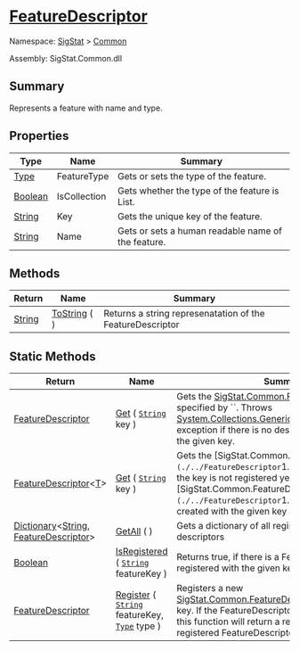 # [FeatureDescriptor](./FeatureDescriptor.md)

Namespace: [SigStat]() > [Common](./README.md)

Assembly: SigStat.Common.dll

## Summary
Represents a feature with name and type.

## Properties

| Type | Name | Summary | 
| --- | --- | --- | 
| [Type](https://docs.microsoft.com/en-us/dotnet/api/System.Type) | FeatureType | Gets or sets the type of the feature. | 
| [Boolean](https://docs.microsoft.com/en-us/dotnet/api/System.Boolean) | IsCollection | Gets whether the type of the feature is List. | 
| [String](https://docs.microsoft.com/en-us/dotnet/api/System.String) | Key | Gets the unique key of the feature. | 
| [String](https://docs.microsoft.com/en-us/dotnet/api/System.String) | Name | Gets or sets a human readable name of the feature. | 


## Methods

| Return | Name | Summary | 
| --- | --- | --- | 
| [String](https://docs.microsoft.com/en-us/dotnet/api/System.String) | [ToString](./Methods/FeatureDescriptor-100663418.md) (  ) | Returns a string represenatation of the FeatureDescriptor | 


## Static Methods

| Return | Name | Summary | 
| --- | --- | --- | 
| [FeatureDescriptor](./FeatureDescriptor.md) | [Get](./Methods/FeatureDescriptor-100663415.md) ( [`String`](https://docs.microsoft.com/en-us/dotnet/api/System.String) key ) | Gets the [SigStat.Common.FeatureDescriptor](./../FeatureDescriptor.md) specified by ``.  Throws [System.Collections.Generic.KeyNotFoundException]() exception if there is no descriptor registered with the given key. | 
| [FeatureDescriptor](./FeatureDescriptor-1.md)\<[T](./FeatureDescriptor.md)> | [Get](./Methods/FeatureDescriptor-100663417.md) ( [`String`](https://docs.microsoft.com/en-us/dotnet/api/System.String) key ) | Gets the [SigStat.Common.FeatureDescriptor`1](./../FeatureDescriptor`1.md) specified by ``.  If the key is not registered yet, a new [SigStat.Common.FeatureDescriptor`1](./../FeatureDescriptor`1.md) is automatically created with the given key and type. | 
| [Dictionary](https://docs.microsoft.com/en-us/dotnet/api/System.Collections.Generic.Dictionary-2)\<[String](https://docs.microsoft.com/en-us/dotnet/api/System.String), [FeatureDescriptor](./FeatureDescriptor.md)> | [GetAll](./Methods/FeatureDescriptor-100663416.md) (  ) | Gets a dictionary of all registered feature descriptors | 
| [Boolean](https://docs.microsoft.com/en-us/dotnet/api/System.Boolean) | [IsRegistered](./Methods/FeatureDescriptor-100663413.md) ( [`String`](https://docs.microsoft.com/en-us/dotnet/api/System.String) featureKey ) | Returns true, if there is a FeatureDescriptor registered with the given key | 
| [FeatureDescriptor](./FeatureDescriptor.md) | [Register](./Methods/FeatureDescriptor-100663414.md) ( [`String`](https://docs.microsoft.com/en-us/dotnet/api/System.String) featureKey, [`Type`](https://docs.microsoft.com/en-us/dotnet/api/System.Type) type ) | Registers a new [SigStat.Common.FeatureDescriptor](./../FeatureDescriptor.md) with a given key.  If the FeatureDescriptor is allready registered, this function will  return a reference to the originally registered FeatureDescriptor.  to the a | 


